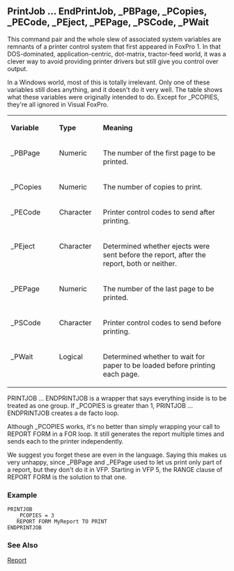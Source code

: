 ## PrintJob ... EndPrintJob, _PBPage, _PCopies, _PECode, _PEject, _PEPage, _PSCode, _PWait

This command pair and the whole slew of associated system variables are remnants of a printer control system that first appeared in FoxPro 1. In that DOS-dominated, application-centric, dot-matrix, tractor-feed world, it was a clever way to avoid providing printer drivers but still give you control over output.

In a Windows world, most of this is totally irrelevant. Only one of these variables still does anything, and it doesn't do it very well. The table shows what these variables were originally intended to do. Except for _PCOPIES, they're all ignored in Visual FoxPro.

<table>
<tr>
  <td width="22%" valign="top">
  <p><b>Variable</b></p>
  </td>
  <td width="20%" valign="top">
  <p><b>Type</b></p>
  </td>
  <td width="59%" valign="top">
  <p><b>Meaning</b></p>
  </td>
 </tr>
<tr>
  <td width="22%" valign="top">
  <p>_PBPage</p>
  </td>
  <td width="20%" valign="top">
  <p>Numeric</p>
  </td>
  <td width="59%" valign="top">
  <p>The number of the first page to be printed.</p>
  </td>
 </tr>
<tr>
  <td width="22%" valign="top">
  <p>_PCopies</p>
  </td>
  <td width="20%" valign="top">
  <p>Numeric</p>
  </td>
  <td width="59%" valign="top">
  <p>The number of copies to print.</p>
  </td>
 </tr>
<tr>
  <td width="22%" valign="top">
  <p>_PECode</p>
  </td>
  <td width="20%" valign="top">
  <p>Character</p>
  </td>
  <td width="59%" valign="top">
  <p>Printer control codes to send after printing.</p>
  </td>
 </tr>
<tr>
  <td width="22%" valign="top">
  <p>_PEject</p>
  </td>
  <td width="20%" valign="top">
  <p>Character</p>
  </td>
  <td width="59%" valign="top">
  <p>Determined whether ejects were sent before the report, after the report, both or neither.</p>
  </td>
 </tr>
<tr>
  <td width="22%" valign="top">
  <p>_PEPage</p>
  </td>
  <td width="20%" valign="top">
  <p>Numeric</p>
  </td>
  <td width="59%" valign="top">
  <p>The number of the last page to be printed.</p>
  </td>
 </tr>
<tr>
  <td width="22%" valign="top">
  <p>_PSCode</p>
  </td>
  <td width="20%" valign="top">
  <p>Character</p>
  </td>
  <td width="59%" valign="top">
  <p>Printer control codes to send before printing.</p>
  </td>
 </tr>
<tr>
  <td width="22%" valign="top">
  <p>_PWait</p>
  </td>
  <td width="20%" valign="top">
  <p>Logical</p>
  </td>
  <td width="59%" valign="top">
  <p>Determined whether to wait for paper to be loaded before printing each page.</p>
  </td>
 </tr>
</table>

PRINTJOB ... ENDPRINTJOB is a wrapper that says everything inside is to be treated as one group. If _PCOPIES is greater than 1, PRINTJOB ... ENDPRINTJOB creates a de facto loop. 

Although _PCOPIES works, it's no better than simply wrapping your call to REPORT FORM in a FOR loop. It still generates the report multiple times and sends each to the printer independently.

We suggest you forget these are even in the language. Saying this makes us very unhappy, since _PBPage and _PEPage used to let us print only part of a report, but they don't do it in VFP. Starting in VFP 5, the RANGE clause of REPORT FORM is the solution to that one.

### Example

```foxpro
PRINTJOB
   _PCOPIES = 3
   REPORT FORM MyReport TO PRINT
ENDPRINTJOB
```
### See Also

[Report](s4g238.md)